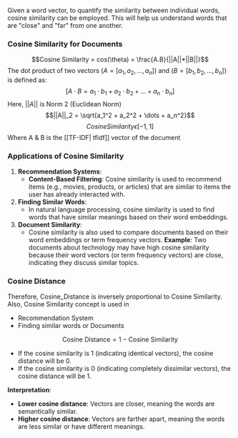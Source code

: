 Given a word vector, to quantify the similarity between individual words, cosine similarity can be employed. This will help us understand words that are "close" and "far" from one another.
### Cosine Similarity for Documents

$$Cosine Similarity = cos(\theta) = \frac{A.B}{||A||*||B||}$$
The dot product of two vectors $(A = [a_1, a_2, \dots, a_n])$ and $(B = [b_1, b_2, \dots, b_n])$ is defined as: 
$$[ A \cdot B = a_1 \cdot b_1 + a_2 \cdot b_2 + \dots + a_n \cdot b_n]$$
Here, $||A||$ is Norm 2 (Euclidean Norm)
$$||A||_2 = \sqrt{a_1^2 + a_2^2 + \dots + a_n^2}$$
$$CosineSimilarity \epsilon  [-1,1]$$
Where A & B is the [[TF-IDF| tfidf]] vector of the document
### **Applications of Cosine Similarity**

1. **Recommendation Systems**:
    - **Content-Based Filtering**: Cosine similarity is used to recommend items (e.g., movies, products, or articles) that are similar to items the user has already interacted with.
2. **Finding Similar Words**:
    - In natural language processing, cosine similarity is used to find words that have similar meanings based on their word embeddings.
3. **Document Similarity**:
    - Cosine similarity is also used to compare documents based on their word embeddings or term frequency vectors.
    **Example**: Two documents about technology may have high cosine similarity because their word vectors (or term frequency vectors) are close, indicating they discuss similar topics.

### Cosine Distance

Therefore, Cosine_Distance is inversely proportional to Cosine Similarity.
Also, Cosine Similarity concept is used in 
- Recommendation System
- Finding similar words or Documents
 
$$\text{Cosine Distance} = 1 - \text{Cosine Similarity}$$
- If the cosine similarity is 1 (indicating identical vectors), the cosine distance will be 0.
- If the cosine similarity is 0 (indicating completely dissimilar vectors), the cosine distance will be 1.

**Interpretation**:
- **Lower cosine distance**: Vectors are closer, meaning the words are semantically similar.
- **Higher cosine distance**: Vectors are farther apart, meaning the words are less similar or have different meanings.